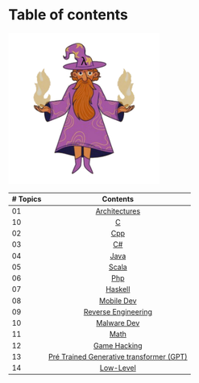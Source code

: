 # Table of contents

<img src="../img/semfundo.png" width="300" height="300">

|# Topics| Contents                                                |
|------|:---------------------------------------------------------:|
| 01  |  [Architectures](./Architectures/README.md)|
| 10  |  [C](./c/README.md)|
| 02  |  [Cpp](./cpp/README.md)|
| 03  |  [C#](./csharp/README.md)|
| 04  |  [Java](./java/README.md)|
| 05  |  [Scala](./scala/README.md)|
| 06  |  [Php](./php/README.md)|
| 07  |  [Haskell](./haskell/README.md)|
| 08  |  [Mobile Dev](./Mobile-Dev/README.md)|
| 09  |  [Reverse Engineering](./reverse-engineering/README.md)|
| 10  |  [Malware Dev](./malware-dev/README.md)|
| 11  |  [Math](./math/README.md)|
| 12  |  [Game Hacking](./Game-hacking/README.md)|
| 13  |  [Pré Trained Generative transformer (GPT)](./pre-trained-generative-transformer/README.md)|
| 14  |  [Low-Level](./low-level/README.md)|
